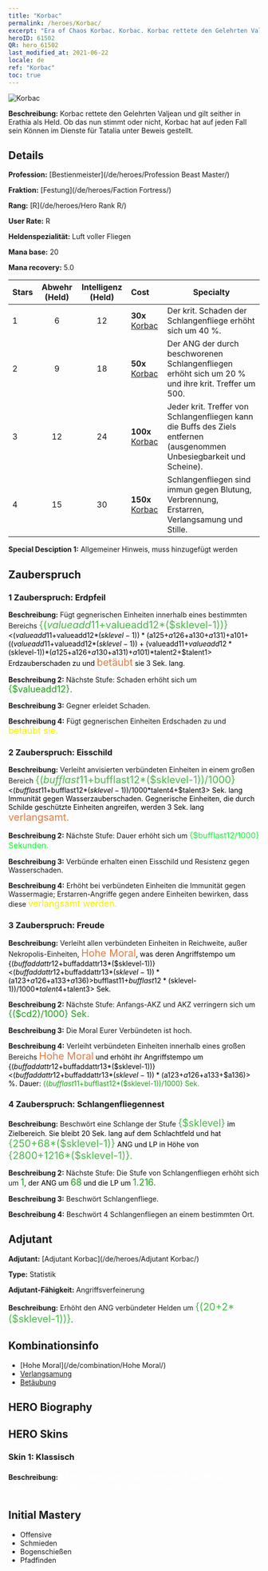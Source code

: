```yaml
---
title: "Korbac"
permalink: /heroes/Korbac/
excerpt: "Era of Chaos Korbac. Korbac. Korbac rettete den Gelehrten Valjean und gilt seither in Erathia als Held. Ob das nun stimmt oder nicht, Korbac hat auf jeden Fall sein Können im Dienste für Tatalia unter Beweis gestellt."
heroID: 61502
QR: hero_61502
last_modified_at: 2021-06-22
locale: de
ref: "Korbac"
toc: true
---
```

  ![Korbac](/images/h/h_Korbac.jpg)

 **Beschreibung:** Korbac rettete den Gelehrten Valjean und gilt seither in Erathia als Held. Ob das nun stimmt oder nicht, Korbac hat auf jeden Fall sein Können im Dienste für Tatalia unter Beweis gestellt.
## Details
 **Profession:**  [Bestienmeister](/de/heroes/Profession Beast Master/)

 **Fraktion:** [Festung](/de/heroes/Faction Fortress/)

 **Rang:** [R](/de/heroes/Hero Rank R/)

 **User Rate:** R

 **Heldenspezialität:** Luft voller Fliegen

 **Mana base:** 20

 **Mana recovery:** 5.0


  | Stars | Abwehr (Held) | Intelligenz (Held) | Cost |     Specialty     |
  |---------|:---------------:|:---------------:|:--|--------------------|
  |    1    | 6 | 12 | **30x** [Korbac](/ItemsDE/her_394/) | Der krit. Schaden der Schlangenfliege erhöht sich um 40 %. |
  |    2    | 9 | 18 | **50x** [Korbac](/ItemsDE/her_394/) | Der ANG der durch <Schlangenfliegennest> beschworenen Schlangenfliegen erhöht sich um 20 % und ihre krit. Treffer um 500. |
  |    3    | 12 | 24 | **100x** [Korbac](/ItemsDE/her_394/) | Jeder krit. Treffer von Schlangenfliegen kann die Buffs des Ziels entfernen (ausgenommen Unbesiegbarkeit und Scheine). |
  |    4    | 15 | 30 | **150x** [Korbac](/ItemsDE/her_394/) | Schlangenfliegen sind immun gegen Blutung, Verbrennung, Erstarren, Verlangsamung und Stille. |

 **Special Desciption 1:** Allgemeiner Hinweis, muss hinzugefügt werden

## Zauberspruch
### 1 Zauberspruch: Erdpfeil
 **Beschreibung:** Fügt gegnerischen Einheiten innerhalb eines bestimmten Bereichs <span style="color: #48b946;font-size:20px">{($valueadd11+$valueadd12*($sklevel-1))}</span><span style="color: black"><($valueadd11+$valueadd12*($sklevel-1))*($a125+$a126+$a130+$a131)+$a101+(($valueadd11+$valueadd12*($sklevel-1))+($valueadd11+$valueadd12*($sklevel-1))*($a125+$a126+$a130+$a131)+$a101)*$talent2+$talent1> Erdzauberschaden zu und <span style="color: #e07c44;font-size:20px">betäubt</span><span style="color: black"> sie 3 Sek. lang.

 **Beschreibung 2:** Nächste Stufe: Schaden erhöht sich um <span style="color: #1ca216;font-size:18px">{$valueadd12}.</span><span style="color: black">

 **Beschreibung 3:** Gegner erleidet Schaden.

 **Beschreibung 4:** Fügt gegnerischen Einheiten Erdschaden zu und <span style="color: #f0f000;font-size:18px">betäubt sie.</span><span style="color: black">

### 2 Zauberspruch: Eisschild
 **Beschreibung:** Verleiht anvisierten verbündeten Einheiten in einem großen Bereich <span style="color: #48b946;font-size:20px">{($bufflast11+$bufflast12*($sklevel-1))/1000}</span><span style="color: black"><($bufflast11+$bufflast12*($sklevel-1))/1000*$talent4+$talent3> Sek. lang Immunität gegen Wasserzauberschaden. Gegnerische Einheiten, die durch Schilde geschützte Einheiten angreifen, werden 3 Sek. lang <span style="color: #e07c44;font-size:20px">verlangsamt.</span><span style="color: black">

 **Beschreibung 2:** Nächste Stufe: Dauer erhöht sich um <span style="color: #00ff22;font-size:16px">{$bufflast12/1000} Sekunden.</span><span style="color: black">

 **Beschreibung 3:** Verbünde erhalten einen Eisschild und Resistenz gegen Wasserschaden.

 **Beschreibung 4:** Erhöht bei verbündeten Einheiten die Immunität gegen Wassermagie; Erstarren-Angriffe gegen andere Einheiten bewirken, dass diese <span style="color: #f0f000;font-size:18px">verlangsamt werden.</span><span style="color: black">

### 3 Zauberspruch: Freude
 **Beschreibung:** Verleiht allen verbündeten Einheiten in Reichweite, außer Nekropolis-Einheiten, <span style="color: #e07c44;font-size:20px">Hohe Moral</span><span style="color: black">, was deren Angriffstempo um {($buffaddattr12+$buffaddattr13*($sklevel-1))}<($buffaddattr12+$buffaddattr13*($sklevel-1))*($a123+$a126+$a133+$a136)> % erhöht. Dauer: <span style="color: #48b946;font-size:20px">{($bufflast11+$bufflast12*($sklevel-1))/1000}</span><span style="color: black"><($bufflast11+$bufflast12*($sklevel-1))/1000*$talent4+$talent3> Sek.

 **Beschreibung 2:** Nächste Stufe: Anfangs-AKZ und AKZ verringern sich um <span style="color: #1ca216;font-size:18px">{($cd2)/1000} Sek.</span><span style="color: black">

 **Beschreibung 3:** Die Moral Eurer Verbündeten ist hoch.

 **Beschreibung 4:** Verleiht verbündeten Einheiten innerhalb eines großen Bereichs <span style="color: #e07c44;font-size:20px">Hohe Moral</span><span style="color: black"> und erhöht ihr Angriffstempo um {($buffaddattr12+$buffaddattr13*($sklevel-1))}<($buffaddattr12+$buffaddattr13*($sklevel-1))*($a123+$a126+$a133+$a136)> %. Dauer: <span style="color: #1ca216">{($bufflast11+$bufflast12*($sklevel-1))/1000} Sek.</span><span style="color: black">

### 4 Zauberspruch: Schlangenfliegennest
 **Beschreibung:** Beschwört eine Schlange der Stufe <span style="color: #48b946;font-size:20px">{$sklevel}</span><span style="color: black"> im Zielbereich. Sie bleibt 20 Sek. lang auf dem Schlachtfeld und hat <span style="color: #48b946;font-size:20px">{250+68*($sklevel-1)}</span><span style="color: black"> ANG und LP in Höhe von <span style="color: #48b946;font-size:20px">{2800+1216*($sklevel-1)}.</span><span style="color: black">

 **Beschreibung 2:** Nächste Stufe: Die Stufe von Schlangenfliegen erhöht sich um <span style="color: #1ca216;font-size:18px">1</span><span style="color: black">, der ANG um <span style="color: #1ca216;font-size:18px">68</span><span style="color: black"> und die LP um <span style="color: #1ca216;font-size:18px">1.216.</span><span style="color: black">

 **Beschreibung 3:** Beschwört Schlangenfliege.

 **Beschreibung 4:** Beschwört 4 Schlangenfliegen an einem bestimmten Ort.


## Adjutant

 **Adjutant:**  [Adjutant Korbac](/de/heroes/Adjutant Korbac/) 

 **Type:**  Statistik 

 **Adjutant-Fähigkeit:**  Angriffsverfeinerung 

 **Beschreibung:** Erhöht den ANG verbündeter Helden um <span style="color: #48b946;font-size:20px">{(20+2*($sklevel-1))}</span><span style="color: black">.

## Kombinationsinfo

* [Hohe Moral](/de/combination/Hohe Moral/) 
* [Verlangsamung](/de/combination/Verlangsamung/) 
* [Betäubung](/de/combination/Betäubung/) 

## HERO Biography

## HERO Skins
### Skin 1: **Klassisch**

 **Beschreibung:** <span style="color: #ffffff;font-size:20px">Man kann den Sinn seiner Existenz nur beweisen, indem man im Krieg obsiegt.</span>



## Initial Mastery
   - Offensive
   - Schmieden
   - Bogenschießen
   - Pfadfinden
